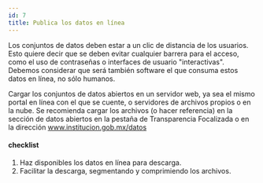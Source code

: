 ```yaml
---
id: 7
title: Publica los datos en línea
---
```


Los conjuntos de datos deben estar a un clic de distancia de los usuarios. Esto quiere decir que se deben evitar cualquier barrera para el acceso, como el uso de contraseñas o interfaces de usuario "interactivas". Debemos considerar que será también software el que consuma estos datos en línea, no sólo humanos.

Cargar los conjuntos de datos abiertos en un servidor web, ya sea el mismo portal en línea con el que se cuente, o servidores de archivos propios o en la nube. Se recomienda cargar los archivos (o hacer referencia) en la sección de datos abiertos en la pestaña de Transparencia Focalizada o en la dirección www.institucion.gob.mx/datos

#### checklist
1. Haz disponibles los datos en línea para descarga.
2. Facilitar la descarga, segmentando y comprimiendo los archivos.

